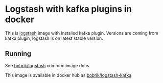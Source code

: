 # Logstash with kafka plugins in docker

This is [logstash](https://registry.hub.docker.com/u/bobrik/logstash/)
image with installed kafka plugin. Versions are coming
from kafka plugin, logstash is on latest stable version.

## Running

See [bobrik/logstash](https://registry.hub.docker.com/u/bobrik/logstash/) common image docs.

This image is available in docker hub as [bobrik/logstash-kafka](https://registry.hub.docker.com/u/bobrik/logstash-kafka/).
